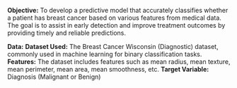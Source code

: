 
**Objective:**
To develop a predictive model that accurately classifies whether a patient has breast cancer based on various features from medical data. The goal is to assist in early detection and improve treatment outcomes by providing timely and reliable predictions.

**Data:**
**Dataset Used:** The Breast Cancer Wisconsin (Diagnostic) dataset, commonly used in machine learning for binary classification tasks.
**Features:** The dataset includes features such as mean radius, mean texture, mean perimeter, mean area, mean smoothness, etc.
**Target Variable:** Diagnosis (Malignant or Benign)
